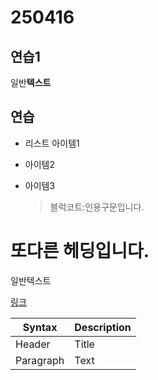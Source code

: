 # 250416
## 연습1
일반**텍스트**

  ## 연습
  - 리스트 아이템1
  - 아이템2
  - 아이템3

    >블럭코트:인용구문입니다.

  또다른 헤딩입니다.
  ==========
  일반텍스트

[링크](http://www.google.com)

| Syntax | Description |
| ----------- | ----------- |
| Header | Title |
| Paragraph | Text |
